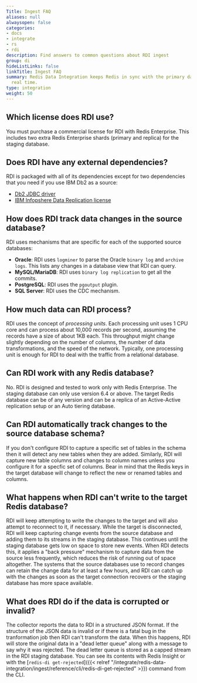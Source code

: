 ```yaml
---
Title: Ingest FAQ
aliases: null
alwaysopen: false
categories:
- docs
- integrate
- rs
- rdi
description: Find answers to common questions about RDI ingest
group: di
hideListLinks: false
linkTitle: Ingest FAQ
summary: Redis Data Integration keeps Redis in sync with the primary database in near
  real time.
type: integration
weight: 50
---
```


## Which license does RDI use?

You must purchase a commercial license for RDI with Redis Enterprise. This includes two extra
Redis Enterprise shards (primary and replica) for the staging database.

## Does RDI have any external dependencies?

RDI is packaged with all of its dependencies except for two dependencies that
you need if you use IBM Db2 as a source:

- [Db2 JDBC driver](https://www.ibm.com/support/pages/db2-jdbc-driver-versions-and-downloads)
- [IBM Infopshere Data Replication license](https://www.ibm.com/docs/en/db2/10.5?topic=information-licensing-replication)

## How does RDI track data changes in the source database?

RDI uses mechanisms that are specific for each of the supported
source databases:

- **Oracle**:  RDI uses `logminer` to parse the Oracle `binary log` and `archive logs`. This
  lists any changes in a database view that RDI can query.
- **MySQL/MariaDB**: RDI uses `binary log replication` to get all the commits.
- **PostgreSQL**:  RDI uses the `pgoutput` plugin.
- **SQL Server**: RDI uses the CDC mechanism.

## How much data can RDI process?

RDI uses the concept of *processing units*. Each processing unit uses 1 CPU core and can process
about 10,000 records per second, assuming the records have a size of about 1KB each. This throughput
might change slightly depending on the number of columns, the number of data transformations,
and the speed of the network. Typically, one processing unit is enough for RDI to deal with the
traffic from a relational database.

## Can RDI work with any Redis database?

No. RDI is designed and tested to work only with Redis Enterprise. The staging database can
only use version 6.4 or above. The target Redis database can be of any version and can be a
replica of an Active-Active replication setup or an Auto tiering database.

## Can RDI automatically track changes to the source database schema?

If you don't configure RDI to capture a specific set of tables in the schema then it will
detect any new tables when they are added. Similarly, RDI will capture new table columns
and changes to column names unless you configure it for a specfic set of columns.
Bear in mind that the Redis keys in the target database will change to reflect the
new or renamed tables and columns.

## What happens when RDI can't write to the target Redis database?

RDI will keep attempting to write the changes to the target and will also attempt
to reconnect to it, if necessary. While the target is disconnected, RDI
will keep capturing change events from the source database and adding them to its
streams in the staging database. This continues until the staging database gets
low on space to store new events. When RDI detects this, it applies a "back pressure"
mechanism to capture data from the source less frequently, which reduces the risk of running
out of space altogether. The systems that the source databases use to record changes can
retain the change data for at least a few hours, and RDI can catch up with the
changes as soon as the target connection recovers or the staging database has
more space available.

## What does RDI do if the data is corrupted or invalid?

The collector reports the data to RDI in a structured JSON format. If
the structure of the JSON data is invalid or if there is a fatal bug in the tranformation
job then RDI can't transform the data. When this happens, RDI will store the original data
in a "dead letter queue" along with a message to say why it was rejected. The dead letter
queue is stored as a capped stream in the RDI staging database. You can see its contents
with Redis Insight or with the 
[`redis-di get-rejected`]({{< relref "/integrate/redis-data-integration/ingest/reference/cli/redis-di-get-rejected" >}})
command from the CLI.
